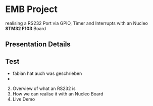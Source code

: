 # EMB Project
realising a RS232 Port via GPIO, Timer and Interrupts with an Nucleo **STM32 F103** Board
## Presentation Details 

## Test
* fabian hat auch was geschrieben
* 
2.  Overview of what an RS232 is
3. How we can realise it with an Nucleo Board
4. Live Demo 



